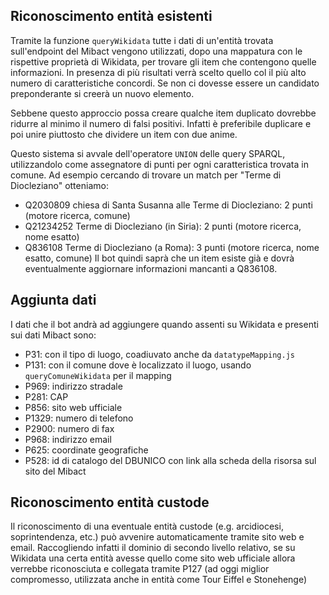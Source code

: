 ## Riconoscimento entità esistenti

Tramite la funzione `queryWikidata` tutte i dati di un'entità trovata sull'endpoint del Mibact vengono utilizzati,
dopo una mappatura con le rispettive proprietà di Wikidata, per trovare gli item che contengono quelle informazioni.
In presenza di più risultati verrà scelto quello col il più alto numero di caratteristiche concordi. Se non ci dovesse
essere un candidato preponderante si creerà un nuovo elemento.

Sebbene questo approccio possa creare qualche item duplicato dovrebbe ridurre al minimo il numero di falsi positivi. Infatti
è preferibile duplicare e poi unire piuttosto che dividere un item con due anime.

Questo sistema si avvale dell'operatore `UNION` delle query SPARQL, utilizzandolo come assegnatore di punti per ogni
caratteristica trovata in comune. Ad esempio cercando di trovare un match per "Terme di Diocleziano" otteniamo:
- Q2030809 chiesa di Santa Susanna alle Terme di Diocleziano: 2 punti (motore ricerca, comune)
- Q21234252 Terme di Diocleziano (in Siria): 2 punti (motore ricerca, nome esatto)
- Q836108 Terme di Diocleziano (a Roma): 3 punti (motore ricerca, nome esatto, comune)
Il bot quindi saprà che un item esiste già e dovrà eventualmente aggiornare informazioni mancanti a Q836108.

## Aggiunta dati

I dati che il bot andrà ad aggiungere quando assenti su Wikidata e presenti sui dati Mibact sono:

- P31: con il tipo di luogo, coadiuvato anche da `datatypeMapping.js`
- P131: con il comune dove è localizzato il luogo, usando `queryComuneWikidata` per il mapping
- P969: indirizzo stradale
- P281: CAP
- P856: sito web ufficiale
- P1329: numero di telefono
- P2900: numero di fax
- P968: indirizzo email
- P625: coordinate geografiche
- P528: id di catalogo del DBUNICO con link alla scheda della risorsa sul sito del Mibact

## Riconoscimento entità custode

Il riconoscimento di una eventuale entità custode (e.g. arcidiocesi, soprintendenza, etc.) può avvenire automaticamente tramite sito web e email. Raccogliendo infatti il dominio di secondo livello relativo, se su Wikidata una certa entità avesse quello come sito web ufficiale allora verrebbe riconosciuta e collegata tramite P127 (ad oggi miglior compromesso, utilizzata anche in entità come Tour Eiffel e Stonehenge)
